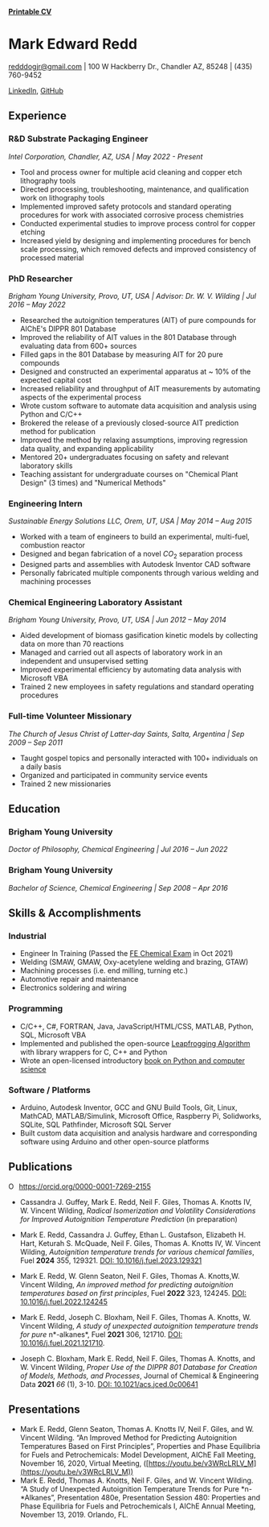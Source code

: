 [**Printable CV**](/media/Mark_Redd_Resume_Printable.pdf)

# Mark Edward Redd

<redddogjr@gmail.com> | 100 W Hackberry Dr., Chandler AZ, 85248 | (435) 760-9452

[LinkedIn](https://www.linkedin.com/in/mark-redd-53878880/), [GitHub](https://github.com/flythereddflagg)

## Experience

### R&D Substrate Packaging Engineer

*Intel Corporation, Chandler, AZ, USA | May 2022 - Present*

- Tool and process owner for multiple acid cleaning and copper etch lithography tools
- Directed processing, troubleshooting, maintenance, and qualification work on lithography tools
- Implemented improved safety protocols and standard operating procedures for work with associated corrosive process chemistries
- Conducted experimental studies to improve process control for copper etching
- Increased yield by designing and implementing procedures for bench scale processing, which removed defects and improved consistency of processed material 

### PhD Researcher

  *Brigham Young University, Provo, UT, USA | Advisor: Dr. W. V. Wilding | Jul 2016 – May 2022*

- Researched the autoignition temperatures (AIT) of pure compounds for AIChE's DIPPR 801 Database
- Improved the reliability of AIT values in the 801 Database through evaluating data from 600+ sources 
- Filled gaps in the 801 Database by measuring AIT for 20 pure compounds
- Designed and constructed an experimental apparatus at ~ 10% of the expected capital cost 
- Increased reliability and throughput of AIT measurements by automating aspects of the experimental process
- Wrote custom software to automate data acquisition and analysis using Python and C/C++
- Brokered the release of a previously closed-source AIT prediction method for publication
- Improved the method by relaxing assumptions, improving regression data quality, and expanding applicability
- Mentored 20+ undergraduates focusing on safety and relevant laboratory skills
- Teaching assistant for undergraduate courses on "Chemical Plant Design" (3 times)  and "Numerical Methods"

### Engineering Intern

 *Sustainable Energy Solutions LLC, Orem, UT, USA | May 2014 – Aug 2015*

  - Worked with a team of engineers to build an experimental, multi-fuel, combustion reactor
  - Designed and began fabrication of a novel $CO_2$​ separation process
  - Designed parts and assemblies with Autodesk Inventor CAD software
  - Personally fabricated multiple components through various welding and machining processes

### Chemical Engineering Laboratory Assistant

*Brigham Young University, Provo, UT, USA |  Jun 2012 – May 2014*

  - Aided development of biomass gasification kinetic models by collecting data on more than 70 reactions
  - Managed and carried out all aspects of laboratory work in an independent and unsupervised setting
  - Improved experimental efficiency by automating data analysis with Microsoft VBA
  - Trained 2 new employees in safety regulations and standard operating procedures

### Full-time Volunteer Missionary

*The Church of Jesus Christ of Latter-day Saints, Salta, Argentina | Sep 2009 – Sep 2011*

- Taught gospel topics and personally interacted with 100+ individuals on a daily basis
- Organized and participated in community service events
- Trained 2 new missionaries

## Education

### Brigham Young University

*Doctor of Philosophy, Chemical Engineering | Jul 2016 – Jun 2022*

### Brigham Young University

*Bachelor of Science, Chemical Engineering | Sep 2008 – Apr 2016*

## Skills & Accomplishments

### Industrial

- Engineer In Training (Passed the [FE Chemical Exam](https://account.ncees.org/rn/2233456-1459800-66313c5) in Oct 2021)
- Welding (SMAW, GMAW, Oxy-acetylene welding and brazing, GTAW)
- Machining processes (i.e. end milling, turning etc.)
- Automotive repair and maintenance
- Electronics soldering and wiring

### Programming

- C/C++, C#, FORTRAN, Java, JavaScript/HTML/CSS, MATLAB, Python, SQL, Microsoft VBA
- Implemented and published the open-source [Leapfrogging Algorithm](https://github.com/flythereddflagg/lpfgopt) with library wrappers for C, C++ and Python
- Wrote an open-licensed introductory [book on Python and computer science](https://flythereddflagg.github.io/python_book/site/index.html)

### Software / Platforms

- Arduino, Autodesk Inventor, GCC and GNU Build Tools, Git, Linux, MathCAD, MATLAB/Simulink, Microsoft Office, Raspberry Pi, Solidworks, SQLite, SQL Pathfinder, Microsoft SQL Server
- Built custom data acquisition and analysis hardware and corresponding software using Arduino and other open-source platforms

## Publications

<div itemscope itemtype="https://schema.org/Person"><a itemprop="sameAs" content="https://orcid.org/0000-0001-7269-2155" href="https://orcid.org/0000-0001-7269-2155" target="orcid.widget" rel="me noopener noreferrer" style="vertical-align:top;"><img src="https://orcid.org/sites/default/files/images/orcid_16x16.png" style="width:1em;margin-right:.5em;" alt="ORCID iD icon">https://orcid.org/0000-0001-7269-2155</a></div>

-  Cassandra J. Guffey, Mark E. Redd, Neil F. Giles, Thomas A. Knotts IV, W. Vincent Wilding, *Radical Isomerization and Volatility Considerations for Improved Autoignition Temperature Prediction* (in preparation)

- Mark E. Redd, Cassandra J. Guffey, Ethan L. Gustafson, Elizabeth H. Hart, Keturah S. McQuade, Neil F. Giles, Thomas A. Knotts IV, W. Vincent Wilding,
  *Autoignition temperature trends for various chemical families*, Fuel **2024** 355, 129321. [DOI: 10.1016/j.fuel.2023.129321](https://doi.org/10.1016/j.fuel.2023.129321)

- Mark E. Redd, W. Glenn Seaton, Neil F. Giles, Thomas A. Knotts,W. Vincent Wilding, *An improved method for predicting autoignition temperatures based on first principles*, Fuel **2022** 323, 124245. [DOI: 10.1016/j.fuel.2022.124245](https://doi.org/10.1016/j.fuel.2022.124245)

- Mark E. Redd, Joseph C. Bloxham, Neil F. Giles, Thomas A. Knotts, W. Vincent Wilding, *A study of unexpected autoignition temperature trends for pure* n*-alkanes*, Fuel **2021** 306, 121710. [DOI: 10.1016/j.fuel.2021.121710](https://doi.org/10.1016/j.fuel.2021.121710).

- Joseph C. Bloxham, Mark E. Redd, Neil F. Giles, Thomas A. Knotts, and W. Vincent Wilding, *Proper Use of the DIPPR 801 Database for Creation of Models, Methods, and Processes*, Journal of Chemical & Engineering Data **2021** *66* (1), 3-10. [DOI: 10.1021/acs.jced.0c00641](https://doi.org/10.1021/acs.jced.0c00641)

  

## Presentations

- Mark E. Redd, Glenn Seaton, Thomas A. Knotts IV, Neil F. Giles, and W. Vincent Wilding. “An Improved Method for Predicting Autoignition Temperatures Based on First Principles”, Properties and Phase Equilibria for Fuels and Petrochemicals: Model Development, AIChE Fall Meeting, November 16, 2020, Virtual Meeting, ([https://youtu.be/v3WRcLRLV_M](https://youtu.be/v3WRcLRLV_M))
- Mark E. Redd, Thomas A. Knotts, Neil F. Giles, and W. Vincent Wilding. “A Study of Unexpected Autoignition Temperature Trends for Pure *n-*Alkanes”, Presentation 480e, Presentation Session 480: Properties and Phase Equilibria for Fuels and Petrochemicals I, AIChE Annual Meeting, November 13, 2019. Orlando, FL.


